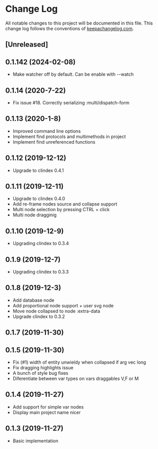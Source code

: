 # Change Log
All notable changes to this project will be documented in this file. This change log follows the conventions of [keepachangelog.com](http://keepachangelog.com/).

## [Unreleased]

## 0.1.142 (2024-02-08)

- Make watcher off by default. Can be enable with --watch

## 0.1.14 (2020-7-22)

- Fix issue #18. Correctly serializing :multi/dispatch-form

## 0.1.13 (2020-1-8)

- Improved command line options
- Implement find protocols and multimethods in project
- Implement find unreferenced functions

## 0.1.12 (2019-12-12)

- Upgrade to clindex 0.4.1

## 0.1.11 (2019-12-11)

- Upgrade to clindex 0.4.0
- Add re-frame nodes source and collapse support
- Multi node selection by pressing CTRL + click
- Multi node dragginig

## 0.1.10 (2019-12-9)

- Upgrading clindex to 0.3.4

## 0.1.9 (2019-12-7)

- Upgrading clindex to 0.3.3

## 0.1.8 (2019-12-3)

- Add database node
- Add proportional node support + user svg node
- Move node collapsed to node :extra-data
- Upgrade clindex to 0.3.2

## 0.1.7 (2019-11-30)

## 0.1.5 (2019-11-30)

- Fix (#1) width of entity unwieldy when collapsed if arg vec long
- Fix dragging highlights issue
- A bunch of style bug fixes
- Diferentiate between var types on vars draggables V,F or M

## 0.1.4 (2019-11-27)

- Add support for simple var nodes
- Display main project name nicer

## 0.1.3 (2019-11-27)

- Basic implementation
